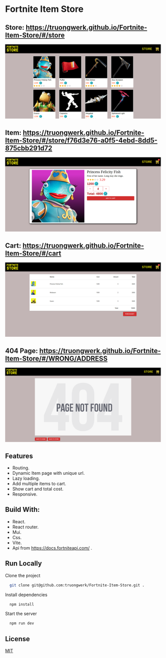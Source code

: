 # Fortnite Item Store

## Store: https://truongwerk.github.io/Fortnite-Item-Store/#/store

![App Screenshot](./screenshots/store.png)

## Item: https://truongwerk.github.io/Fortnite-Item-Store/#/store/f76d3e76-a0f5-4ebd-8dd5-875cbb291d72

![App Screenshot](./screenshots/item.png)

## Cart: https://truongwerk.github.io/Fortnite-Item-Store/#/cart

![App Screenshot](./screenshots/cart.png)

## 404 Page: https://truongwerk.github.io/Fortnite-Item-Store/#/WRONG/ADDRESS

![App Screenshot](./screenshots/404.png)

## Features

- Routing.
- Dynamic Item page with unique url.
- Lazy loading.
- Add multiple items to cart.
- Show cart and total cost.
- Responsive.

## Build With:

- React.
- React router.
- Mui.
- Css.
- Vite.
- Api from https://docs.fortniteapi.com/ .

## Run Locally

Clone the project

```bash
  git clone git@github.com:truongwerk/Fortnite-Item-Store.git .
```

Install dependencies

```bash
  npm install
```

Start the server

```bash
  npm run dev
```

## License

[MIT](https://choosealicense.com/licenses/mit/)
